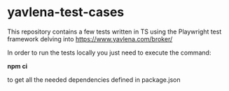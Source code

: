 # yavlena-test-cases

This repository contains a few tests written in TS using the Playwright test framework delving into https://www.yavlena.com/broker/

In order to run the tests locally you just need to execute the command:

**npm ci**

to get all the needed dependencies defined in package.json
